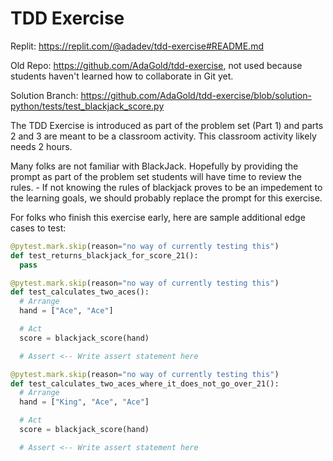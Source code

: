 # TDD Exercise


Replit: https://replit.com/@adadev/tdd-exercise#README.md

Old Repo: https://github.com/AdaGold/tdd-exercise, not used because students haven't learned how to collaborate in Git yet.

Solution Branch: https://github.com/AdaGold/tdd-exercise/blob/solution-python/tests/test_blackjack_score.py

The TDD Exercise is introduced as part of the problem set (Part 1) and parts 2 and 3 are meant to be a classroom activity. This classroom activity likely needs 2 hours.

Many folks are not familiar with BlackJack. Hopefully by providing the prompt as part of the problem set students will have time to review the rules.
    - If not knowing the rules of blackjack proves to be an impedement to the learning goals, we should probably replace the prompt for this exercise.


For folks who finish this exercise early, here are sample additional edge cases to test:

```python
@pytest.mark.skip(reason="no way of currently testing this")
def test_returns_blackjack_for_score_21():
  pass

@pytest.mark.skip(reason="no way of currently testing this")
def test_calculates_two_aces():
  # Arrange
  hand = ["Ace", "Ace"]

  # Act
  score = blackjack_score(hand)

  # Assert <-- Write assert statement here

@pytest.mark.skip(reason="no way of currently testing this")
def test_calculates_two_aces_where_it_does_not_go_over_21():
  # Arrange
  hand = ["King", "Ace", "Ace"]

  # Act
  score = blackjack_score(hand)

  # Assert <-- Write assert statement here
```
